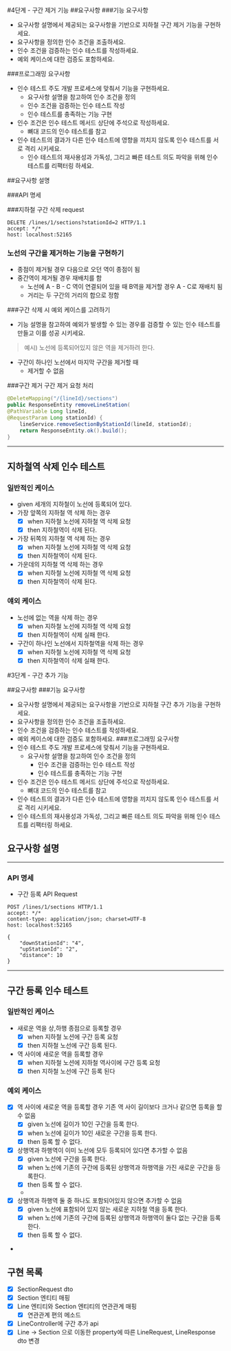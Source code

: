 #4단계 - 구간 제거 기능
##요구사항
###기능 요구사항
- 요구사항 설명에서 제공되는 요구사항을 기반으로 지하철 구간 제거 기능을 구현하세요.
- 요구사항을 정의한 인수 조건을 조출하세요.
- 인수 조건을 검증하는 인수 테스트를 작성하세요.
- 예외 케이스에 대한 검증도 포함하세요.

###프로그래밍 요구사항
- 인수 테스트 주도 개발 프로세스에 맞춰서 기능을 구현하세요.
  - 요구사항 설명을 참고하여 인수 조건을 정의
  - 인수 조건을 검증하는 인수 테스트 작성
  - 인수 테스트를 충족하는 기능 구현
- 인수 조건은 인수 테스트 메서드 상단에 주석으로 작성하세요.
  - 뼈대 코드의 인수 테스트를 참고
- 인수 테스트의 결과가 다른 인수 테스트에 영향을 끼치지 않도록 인수 테스트를 서로 격리 시키세요.
  - 인수 테스트의 재사용성과 가독성, 그리고 빠른 테스트 의도 파악을 위해 인수 테스트를 리팩터링 하세요.

##요구사항 설명

###API 명세

###지하철 구간 삭제 request
```http request
DELETE /lines/1/sections?stationId=2 HTTP/1.1
accept: */*
host: localhost:52165
```
### 노선의 구간을 제거하는 기능을 구현하기
- 종점이 제거될 경우 다음으로 오던 역이 종점이 됨
- 중간역이 제거될 경우 재배치를 함
  - 노선에 A - B - C 역이 연결되어 있을 때 B역을 제거할 경우 A - C로 재배치 됨
  - 거리는 두 구간의 거리의 합으로 정함

###구간 삭제 시 예외 케이스를 고려하기
- 기능 설명을 참고하여 예외가 발생할 수 있는 경우를 검증할 수 있는 인수 테스트를 만들고 이를 성공 시키세요.
>예시) 노선에 등록되어있지 않은 역을 제거하려 한다.

- 구간이 하나인 노선에서 마지막 구간을 제거할 때
  - 제거할 수 없음

###구간 제거
구간 제거 요청 처리
```java
@DeleteMapping("/{lineId}/sections")
public ResponseEntity removeLineStation(
@PathVariable Long lineId,
@RequestParam Long stationId) {
    lineService.removeSectionByStationId(lineId, stationId);
    return ResponseEntity.ok().build();
}
```
---
## 지하철역 삭제 인수 테스트
### 일반적인 케이스
- given 세개의 지하철이 노선에 등록되어 있다.
- 가장 앞쪽의 지하철 역 삭제 하는 경우
  - [x] when 지하철 노선에 지하철 역 삭제 요청
  - [x] then 지하철역이 삭제 된다.

- 가장 뒤쪽의 지하철 역 삭제 하는 경우
    - [x] when 지하철 노선에 지하철 역 삭제 요청
    - [x] then 지하철역이 삭제 된다.

- 가운데의 지하철 역 삭제 하는 경우
    - [x] when 지하철 노선에 지하철 역 삭제 요청
    - [x] then 지하철역이 삭제 된다.

### 얘외 케이스
- 노선에 없는 역을 삭제 하는 경우
  - [x] when 지하철 노선에 지하철 역 삭제 요청
  - [x] then 지하철역이 삭제 실패 한다.
  
- 구간이 하나인 노선에서 지하철역을 삭제 하는 경우
  - [x] when 지하철 노선에 지하철 역 삭제 요청
  - [x] then 지하철역이 삭제 실패 한다.

#3단계 - 구간 추가 기능

##요구사항
###기능 요구사항
- 요구사항 설명에서 제공되는 요구사항을 기반으로 지하철 구간 추가 기능을 구현하세요.
- 요구사항을 정의한 인수 조건을 조출하세요.
- 인수 조건을 검증하는 인수 테스트를 작성하세요.
- 예외 케이스에 대한 검증도 포함하세요.
###프로그래밍 요구사항
- 인수 테스트 주도 개발 프로세스에 맞춰서 기능을 구현하세요.
  - 요구사항 설명을 참고하여 인수 조건을 정의
    - 인수 조건을 검증하는 인수 테스트 작성 
    - 인수 테스트를 충족하는 기능 구현 
- 인수 조건은 인수 테스트 메서드 상단에 주석으로 작성하세요. 
    - 뼈대 코드의 인수 테스트를 참고 
- 인수 테스트의 결과가 다른 인수 테스트에 영향을 끼치지 않도록 인수 테스트를 서로 격리 시키세요.
- 인수 테스트의 재사용성과 가독성, 그리고 빠른 테스트 의도 파악을 위해 인수 테스트를 리팩터링 하세요.


## 요구사항 설명

---
### API 명세
- 구간 등록 API Request
```http
POST /lines/1/sections HTTP/1.1
accept: */*
content-type: application/json; charset=UTF-8
host: localhost:52165

{
    "downStationId": "4",
    "upStationId": "2",
    "distance": 10
}
```
---
## 구간 등록 인수 테스트

### 일반적인 케이스
  - 새로운 역을 상,하행 종점으로 등록할 경우
    - [x] when 지하철 노션에 구간 등록 요청
    - [x] then 지하철 노선에 구간 등록 된다.
    
  - 역 사이에 새로운 역을 등록할 경우
    - [x] when 지하철 노션에 지하철 역사이에 구간 등록 요청
    - [x] then 지하철 노선에 구간 등록 된다

### 예외 케이스
  - [x] 역 사이에 새로운 역을 등록할 경우 기존 역 사이 길이보다 크거나 같으면 등록을 할 수 없음
      - [x] given 노선에 길이가 10인 구간을 등록 한다.
      - [x] when 노선에 길이가 10인 새로운 구간을 등록 한다.
      - [x] then 등록 할 수 없다.
  
  - [x] 상행역과 하행역이 이미 노선에 모두 등록되어 있다면 추가할 수 없음
    - [x] given 노선에 구간을 등록 한다.
    - [x] when 노선에 기존의 구간에 등록된 상행역과 하행역을 가진 새로운 구간을 등록한다.
    - [x] then 등록 할 수 없다.
    - 
  - [x] 상행역과 하행역 둘 중 하나도 포함되어있지 않으면 추가할 수 없음
    - [x] given 노선에 표함되어 있지 않는 새로운 지하철 역을 등록 한다.
    - [x] when 노선에 기존의 구간에 등록된 상행역과 하행역이 둘다 없는 구간을 등록한다.
    - [x] then 등록 할 수 없다.
  - 

## 구현 목록
- [x] SectionRequest dto
- [x] Section 엔티티 매핑
- [x] Line 엔티티와  Section 엔티티의 연관관계 매핑
  - [x] 연관관계 편의 메소드
- [x] LineController에 구간 추가 api 
- [x] Line -> Section 으로 이동한 property에 따른 LineRequest, LineResponse dto 변경
